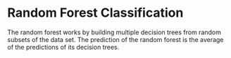 # Random Forest Classification

The random forest works by building multiple decision trees from random subsets of the data set. The prediction of the random forest is the average of the predictions of its decision trees.
